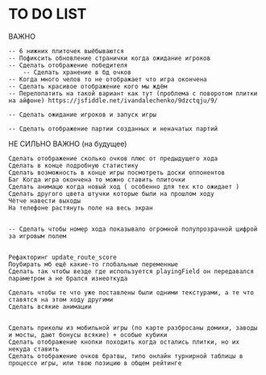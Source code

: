 # TO DO LIST

ВАЖНО

	-- 6 нижних плиточек выёбываются
	-- Пофиксить обновление странички когда ожидание игроков
	-- Сделать отображение победителя
		-- Сделать хранение в бд очков
	-- Когда много челов то не отображает что игра окончена
	-- Сделать красивое отображение кого мы ждём
	-- Перелопатить на такой вариант как тут (проблема с поворотом плитки на айфоне) https://jsfiddle.net/ivandalechenko/9dzctqju/9/

	-- Сделать ожидание игроков и запуск игры

	-- Сделать отображение партии созданных и неначатых партий 


НЕ СИЛЬНО ВАЖНО (на будущее)

	Сделать отображение сколько очков плюс от предыдущего хода
	Сделать в конце подробную статистику
	Сделать возможность в конце игры посмотреть доски оппонентов
	Баг Когда игра окончена то можно ставить плиточки
	Сделать анимацю когда новый ход ( особенно для тех кто ожидает )
	Сделать другого цвета штучки которые были на прошлом ходу
	Чётче навести выходы
	На телефоне растянуть поле на весь экран


	-- Сделать чтобы номер хода показывало огромной полупрозрачной цифрой за игровым полем 


	Рефакторинг update_route_score
	Поубирать мб ещё какие-то глобальные переменные
	Сделать так чтобы везде где используется playingField он передавался параметром а не брался изнеоткуда

	Сделать чтобы те что уже поставлены были одними текстурами, а те что ставятся на этом ходу другими
	Сделать всякие анимации


	Сделать приколы из мобильной игры (по карте разбросаны домики, заводы и мосты, дают бонусы всякие) + особые кубики
	Сделать отображение кнопки походить когда остались плитки, но их некуда ставить
	Сделать отображение очков братвы, типо онлайн турнирной таблицы в процессе игры, или твою позицию в общем рейтинге







